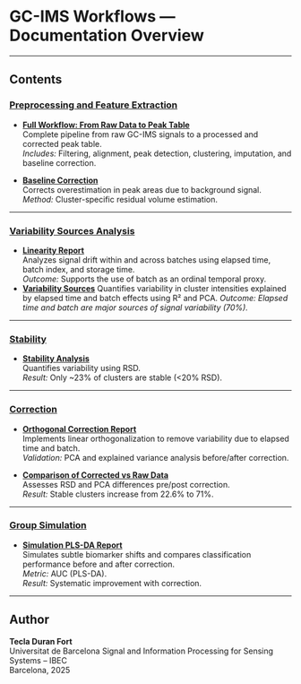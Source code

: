 # GC-IMS Workflows — Documentation Overview

---

## Contents

### [Preprocessing and Feature Extraction](Preprocessing/)

- **[Full Workflow: From Raw Data to Peak Table](Preprocessing/Full_workflow.md)**  
  Complete pipeline from raw GC-IMS signals to a processed and corrected peak table.  
  *Includes:* Filtering, alignment, peak detection, clustering, imputation, and baseline correction.

- **[Baseline Correction](Preprocessing/baseline_correction.md)**  
  Corrects overestimation in peak areas due to background signal.  
  *Method:* Cluster-specific residual volume estimation.


---

### [Variability Sources Analysis](Variability_Sources/)
- **[Linearity Report](Variability_Sources/linearity_report.md)**  
  Analyzes signal drift within and across batches using elapsed time, batch index, and storage time.  
  *Outcome:* Supports the use of batch as an ordinal temporal proxy.
- **[Variability Sources](Variability_Sources/variability_sources.md)**
  Quantifies variability in cluster intensities explained by elapsed time and batch effects using R² and PCA.
  *Outcome: Elapsed time and batch are major sources of signal variability (70%).*

---

### [Stability](Stability/)
- **[Stability Analysis](Stability/stability_analysis.md)**  
  Quantifies variability using RSD.   
  *Result:* Only ~23% of clusters are stable (<20% RSD).

---

### [Correction](Correction/)
- **[Orthogonal Correction Report](Correction/orthogonal_correction.md)**  
  Implements linear orthogonalization to remove variability due to elapsed time and batch.  
  *Validation:* PCA and explained variance analysis before/after correction.

- **[Comparison of Corrected vs Raw Data](Correction/correction_stability_comparison.md)**  
  Assesses RSD and PCA differences pre/post correction.  
  *Result:* Stable clusters increase from 22.6% to 71%.

---

### [Group Simulation](Group_Simulation/)
- **[Simulation PLS-DA Report](Group_Simulation/simulation_plsda.md)**  
  Simulates subtle biomarker shifts and compares classification performance before and after correction.  
  *Metric:* AUC (PLS-DA).  
  *Result:* Systematic improvement with correction.

---

## Author

**Tecla Duran Fort**  
Universitat de Barcelona
Signal and Information Processing for Sensing Systems – IBEC  
Barcelona, 2025
